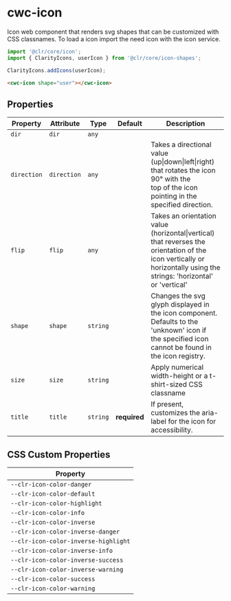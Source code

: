 # cwc-icon

Icon web component that renders svg shapes that can be customized with CSS classnames.
To load a icon import the need icon with the icon service.

```typescript
import '@clr/core/icon';
import { ClarityIcons, userIcon } from '@clr/core/icon-shapes';

ClarityIcons.addIcons(userIcon);
```

```html
<cwc-icon shape="user"></cwc-icon>
```

## Properties

| Property    | Attribute   | Type     | Default      | Description                                      |
|-------------|-------------|----------|--------------|--------------------------------------------------|
| `dir`       | `dir`       | `any`    |              |                                                  |
| `direction` | `direction` | `any`    |              | Takes a directional value (up\|down\|left\|right) that rotates the icon 90° with the<br />top of the icon pointing in the specified direction. |
| `flip`      | `flip`      | `any`    |              | Takes an orientation value (horizontal\|vertical) that reverses the orientation of the<br />icon vertically or horizontally using the strings: 'horizontal' or 'vertical' |
| `shape`     | `shape`     | `string` |              | Changes the svg glyph displayed in the icon component. Defaults to the 'unknown' icon if<br />the specified icon cannot be found in the icon registry. |
| `size`      | `size`      | `string` |              | Apply numerical width-height or a t-shirt-sized CSS classname |
| `title`     | `title`     | `string` | **required** | If present, customizes the aria-label for the icon for accessibility. |

## CSS Custom Properties

| Property                             |
|--------------------------------------|
| `--clr-icon-color-danger`            |
| `--clr-icon-color-default`           |
| `--clr-icon-color-highlight`         |
| `--clr-icon-color-info`              |
| `--clr-icon-color-inverse`           |
| `--clr-icon-color-inverse-danger`    |
| `--clr-icon-color-inverse-highlight` |
| `--clr-icon-color-inverse-info`      |
| `--clr-icon-color-inverse-success`   |
| `--clr-icon-color-inverse-warning`   |
| `--clr-icon-color-success`           |
| `--clr-icon-color-warning`           |
